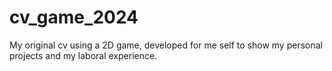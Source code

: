 # cv_game_2024
My original cv using a 2D game, developed for me self to show my personal projects and my laboral experience.

